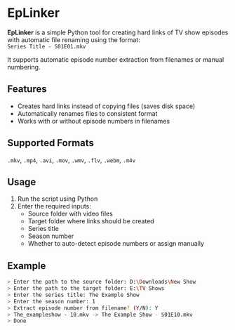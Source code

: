 # EpLinker

**EpLinker** is a simple Python tool for creating hard links of TV show episodes with automatic file renaming using the format:  
`Series Title - S01E01.mkv`

It supports automatic episode number extraction from filenames or manual numbering.

## Features

- Creates hard links instead of copying files (saves disk space)
- Automatically renames files to consistent format
- Works with or without episode numbers in filenames

## Supported Formats

`.mkv`, `.mp4`, `.avi`, `.mov`, `.wmv`, `.flv`, `.webm`, `.m4v`

## Usage

1. Run the script using Python
2. Enter the required inputs:
   - Source folder with video files
   - Target folder where links should be created
   - Series title
   - Season number
   - Whether to auto-detect episode numbers or assign manually

## Example

```bash
> Enter the path to the source folder: D:\Downloads\New Show
> Enter the path to the target folder: E:\TV Shows
> Enter the series title: The Example Show
> Enter the season number: 1
> Extract episode number from filename? (Y/N): Y
> The_exampleshow - 10.mkv -> The Example Show - S01E10.mkv
> Done
